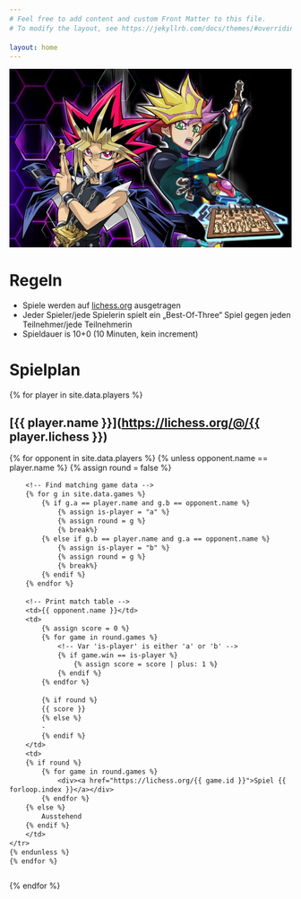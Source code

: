 ```yaml
---
# Feel free to add content and custom Front Matter to this file.
# To modify the layout, see https://jekyllrb.com/docs/themes/#overriding-theme-defaults

layout: home
---
```


![Schachturnier Banner](img/banner.png)

# Regeln
* Spiele werden auf [lichess.org](https://lichess.org) ausgetragen
* Jeder Spieler/jede Spielerin spielt ein „Best-Of-Three“ Spiel gegen jeden Teilnehmer/jede Teilnehmerin
* Spieldauer is 10+0 (10 Minuten, kein increment)

# Spielplan

{% for player in site.data.players %}
## [{{ player.name }}](https://lichess.org/@/{{ player.lichess }})

<table class="game-result">
    {% for opponent in site.data.players %}
    {% unless opponent.name == player.name %}
    <tr>
        {% assign round = false %}

        <!-- Find matching game data -->
        {% for g in site.data.games %}
            {% if g.a == player.name and g.b == opponent.name %}
                {% assign is-player = "a" %}
                {% assign round = g %}
                {% break%}
            {% else if g.b == player.name and g.a == opponent.name %}
                {% assign is-player = "b" %}
                {% assign round = g %}
                {% break%}
            {% endif %}
        {% endfor %}
    
        <!-- Print match table -->
        <td>{{ opponent.name }}</td>
        <td>
            {% assign score = 0 %}
            {% for game in round.games %}
                <!-- Var 'is-player' is either 'a' or 'b' -->
                {% if game.win == is-player %}
                    {% assign score = score | plus: 1 %}
                {% endif %}
            {% endfor %}
            
            {% if round %}
            {{ score }}
            {% else %}
            -
            {% endif %}
        </td>
        <td>
        {% if round %}
            {% for game in round.games %}
                <div><a href="https://lichess.org/{{ game.id }}">Spiel {{ forloop.index }}</a></div>
            {% endfor %}
        {% else %}
            Ausstehend
        {% endif %}
        </td>
    </tr>
    {% endunless %}
    {% endfor %}
</table>
{% endfor %}
